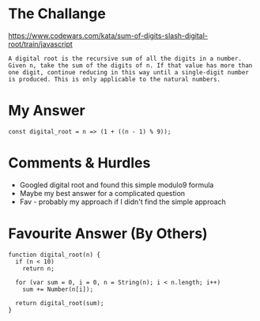 # The Challange

https://www.codewars.com/kata/sum-of-digits-slash-digital-root/train/javascript

```
A digital root is the recursive sum of all the digits in a number. Given n, take the sum of the digits of n. If that value has more than one digit, continue reducing in this way until a single-digit number is produced. This is only applicable to the natural numbers.
```

# My Answer

```
const digital_root = n => (1 + ((n - 1) % 9));
```

# Comments & Hurdles

* Googled digital root and found this simple modulo9 formula
* Maybe my best answer for a complicated question
* Fav - probably my approach if I didn't find the simple approach

# Favourite Answer (By Others)

```
function digital_root(n) {
  if (n < 10)
    return n;

  for (var sum = 0, i = 0, n = String(n); i < n.length; i++)
    sum += Number(n[i]);
   
  return digital_root(sum);
}
```